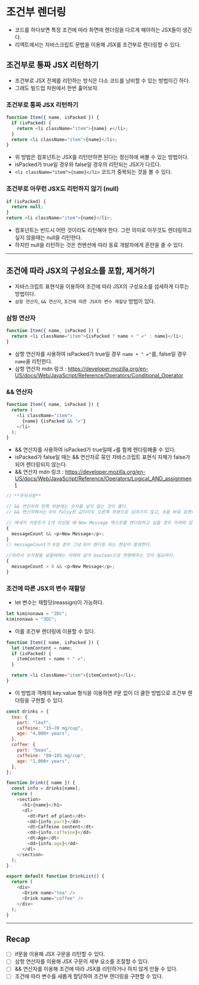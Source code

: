 # 조건부 렌더링

- 코드를 하다보면 특정 조건에 따라 화면에 렌더링을 다르게 해야하는 JSX들이 생긴다.
- 리액트에서는 자바스크립트 문법을 이용해 JSX를 조건부로 렌더링할 수 있다.

## 조건부로 통짜 JSX 리턴하기

- 조건부로 JSX 전체를 리턴하는 방식은 다소 코드를 낭비할 수 있는 방법이긴 하다.
- 그래도 빌드업 차원에서 한번 훑어보자.

### 조건부로 통짜 JSX 리턴하기

```js
function Item({ name, isPacked }) {
  if (isPacked) {
    return <li className="item">{name} ✔</li>;
  }
  return <li className="item">{name}</li>;
}
```

- 위 방법은 컴포넌트는 JSX를 리턴만하면 된다는 정신하에 써볼 수 있는 방법이다.
- isPacked가 true일 경우와 false일 경우의 리턴되는 JSX가 다르다.
- `<li className="item">{name}</li>` 코드가 중복되는 것을 볼 수 있다.

### 조건부로 아무런 JSX도 리턴하지 않기 (null)

```js
if (isPacked) {
  return null;
}
return <li className="item">{name}</li>;
```

- 컴포넌트는 반드시 어떤 것이라도 리턴해야 한다. 그런 의미로 아무것도 렌더링하고 싶지 않을때는 null을 리턴한다.
- 하지만 null을 리턴하는 것은 컨벤션에 따라 동료 개발자에게 혼란을 줄 수 있다.

---

## 조건에 따라 JSX의 구성요소를 포함, 제거하기

- 자바스크립트 표현식을 이용하여 조건에 따라 JSX의 구성요소를 섬세하게 다루는 방법이다.
- `삼항 연산자`, `&& 연산자`, `조건에 따른 JSX의 변수 재할당` 방법이 있다.

### 삼항 연산자

```js
function Item({ name, isPacked }) {
  return <li className="item">{isPacked ? name + " ✔" : name}</li>;
}
```

- 삼항 연산자를 사용하여 isPacked가 true일 경우 `name + " ✔"`를, false일 경우 `name`을 리턴한다.
- 삼항 연산자 mdn 링크 : https://developer.mozilla.org/en-US/docs/Web/JavaScript/Reference/Operators/Conditional_Operator

### && 연산자

```js
function Item({ name, isPacked }) {
  return (
    <li className="item">
      {name} {isPacked && "✔"}
    </li>
  );
}
```

- && 연산자를 사용하여 isPacked가 true일때 `✔`를 함께 렌더링해줄 수 있다.
- isPacked가 false일 때는 && 연산자로 묶인 자바스크립트 표현식 자체가 false가 되어 렌더링되지 않는다.
- && 연산자 mdn 링크 : https://developer.mozilla.org/en-US/docs/Web/JavaScript/Reference/Operators/Logical_AND_assignment

```js
// **주의사항**

// && 연산자의 왼쪽 부분에는 숫자를 넣지 않는 것이 좋다.
// && 연산자에서는 0이 falsy한 값이라도 오른쪽 부분으로 넘어가지 않고, 0을 바로 표현해버리기 때문이다.

// 메세지 카운트가 1개 이상일 때 New Message 텍스트를 렌더링하고 싶을 경우 아래와 같이 작성할 수 있으나
{
  messageCount && <p>New Message</p>;
}
// messageCount가 0일 경우 그냥 0이 렌더링 되는 현상이 발생한다.

//따라서 숫자형을 넣을때에는 아래와 같이 boolean으로 변환해주는 것이 필요하다.
{
  messageCount > 0 && <p>New Message</p>;
}
```

### 조건에 따른 JSX의 변수 재할당

- let 변수는 재할당(reassign)이 가능하다.

```js
let kiminonawa = "2DC";
kiminonawa = "3DC";
```

- 이를 조건부 렌더링에 이용할 수 있다.

```js
function Item({ name, isPacked }) {
  let itemContent = name;
  if (isPacked) {
    itemContent = name + " ✔";
  }

  return <li className="item">{itemContent}</li>;
}
```

- 이 방법과 객체의 key:value 형식을 이용하면 if문 없이 더 쿨한 방법으로 조건부 렌더링을 구현할 수 있다.

```js
const drinks = {
  tea: {
    part: "leaf",
    caffeine: "15–70 mg/cup",
    age: "4,000+ years",
  },
  coffee: {
    part: "bean",
    caffeine: "80–185 mg/cup",
    age: "1,000+ years",
  },
};

function Drink({ name }) {
  const info = drinks[name];
  return (
    <section>
      <h1>{name}</h1>
      <dl>
        <dt>Part of plant</dt>
        <dd>{info.part}</dd>
        <dt>Caffeine content</dt>
        <dd>{info.caffeine}</dd>
        <dt>Age</dt>
        <dd>{info.age}</dd>
      </dl>
    </section>
  );
}

export default function DrinkList() {
  return (
    <div>
      <Drink name="tea" />
      <Drink name="coffee" />
    </div>
  );
}
```

---

## Recap

- [ ] if문을 이용해 JSX 구문을 리턴할 수 있다.
- [ ] 삼항 연산자를 이용해 JSX 구문의 세부 요소를 조절할 수 있다.
- [ ] && 연산자를 이용해 조건에 따라 JSX를 리턴하거나 하지 않게 만들 수 있다.
- [ ] 조건에 따라 변수를 새롭게 할당하여 조건부 렌더링을 구현할 수 있다.
